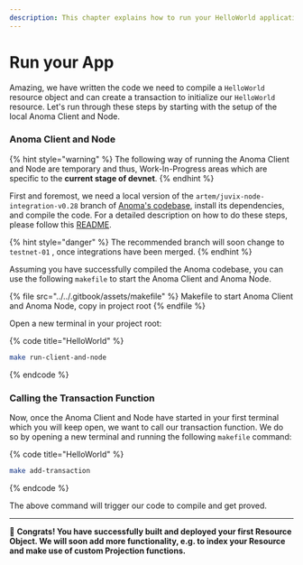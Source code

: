 ```yaml
---
description: This chapter explains how to run your HelloWorld application locally.
---
```


# Run your App

Amazing, we have written the code we need to compile a `HelloWorld` resource object and can create a transaction to initialize our `HelloWorld` resource. Let's run through these steps by starting with the setup of the local Anoma Client and Node.

### Anoma Client and Node

{% hint style="warning" %}
The following way of running the Anoma Client and Node are temporary and thus, Work-In-Progress areas which are specific to the **current stage of devnet**.
{% endhint %}

First and foremost, we need a local version of the `artem/juvix-node-integration-v0.28` branch of [Anoma's codebase](https://github.com/anoma/anoma/tree/testnet-01), install its dependencies, and compile the code. For a detailed description on how to do these steps, please follow this [README](https://github.com/anoma/anoma/blob/testnet-01/README.md).

{% hint style="danger" %}
The recommended branch will soon change to `testnet-01` , once integrations have been merged.
{% endhint %}

Assuming you have successfully compiled the Anoma codebase, you can use the following `makefile` to start the Anoma Client and Anoma Node.

{% file src="../../.gitbook/assets/makefile" %}
Makefile to start Anoma Client and Anoma Node, copy in project root
{% endfile %}

Open a new terminal in your project root:

{% code title="HelloWorld" %}
```bash
make run-client-and-node
```
{% endcode %}

### Calling the Transaction Function

Now, once the Anoma Client and Node have started in your first terminal which you will keep open, we want to call our transaction function. We do so by opening a new terminal and running the following `makefile` command:

{% code title="HelloWorld" %}
```bash
make add-transaction
```
{% endcode %}

The above command will trigger our code to compile and get proved.

***

:tada: **Congrats! You have successfully built and deployed your first Resource Object. We will soon add more functionality, e.g. to index your Resource and make use of custom Projection functions.**
